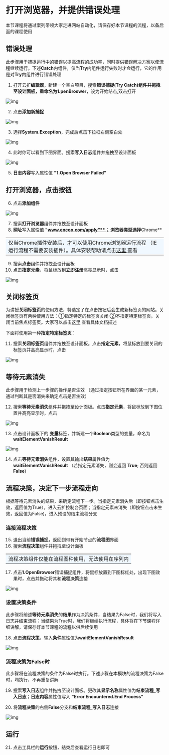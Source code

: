 # 打开浏览器，并提供错误处理
本节课程将通过案列带领大家走进网站自动化，请保存好本节课程的流程，以备后面的课程使用

## 错误处理
此步骤用于捕捉运行中的错误以提高流程的成功率，同时提供错误解决方案以使流程继续运行。下述**Catch**内组件，仅当**Try**内组件运行失败时才会运行，它的作用是对**Try**内组件进行错误处理

1. 打开云扩**编辑器**，新建一个空白项目，搜索**错误捕捉(Try Catch)**组件并拖拽至设计面板，重命名为**1.penBroswer**，设为开始结点,双击打开

![img](https://docimages.blob.core.chinacloudapi.cn/images/Amanda/Tutorial/web/Rename.png)

2. 点击**添加新捕捉**

![img](https://docimages.blob.core.chinacloudapi.cn/images/Amanda/Tutorial/web/catch.png)

3. 选择**System.Exception**，完成后点击下拉框右侧空白处

![img](https://docimages.blob.core.chinacloudapi.cn/images/Amanda/Tutorial/web/catch1.png)

4. 此时你可以看到下图界面。搜索**写入日志**组件并拖拽至设计面板

![img](https://docimages.blob.core.chinacloudapi.cn/images/Amanda/Tutorial/web/catch2.png)

5. **日志内容**写入属性值 **"1.Open Browser Failed"**

## 打开浏览器，点击按钮
6. 点击**添加组件**

![img](https://docimages.blob.core.chinacloudapi.cn/images/Amanda/Tutorial/web/catch3.png)

7. 搜索**打开浏览器**组件并拖拽至设计面板
8. **网址**写入属性值 **"www.encoo.com/apply"**； **浏览器类型**选择**Chrome**
<table><td bgcolor=	#F0F8FF>仅当Chrome插件安装后，才可以使用Chrome浏览器运行流程 （IE运行流程不需要安装插件）。具体安装帮助请点击<a href=https://academy.bottime.com/zh-cn/wiki/Studio/Extensions/ChromeExtension.md>这里 </a>查看</td></table>

9. 搜索**点击**组件并拖拽至设计面板
10. 点击**指定元素**，将鼠标放到**立即注册**高亮显示时，点击

![img](https://docimages.blob.core.chinacloudapi.cn/images/Amanda/Tutorial/web/Register.png)

## 关闭标签页
为讲授**关闭标签页**的使用方法，特选定了在点击按钮后会生成新标签页的网站。关闭标签页有两种使用方法：①指定特定的标签页关闭 ②不指定特定标签页，关闭当前焦点标签页。大家可以点击[这里](https://academy.bottime.com/wiki/Activities/AppAutomation/Browser/CloseTab.md) 查看具体文档描述

下面将使用第一种**指定特定标签页**：

11. 搜索**关闭标签页**组件并拖拽至设计面板。点击**指定元素**，将鼠标放到要关闭的标签页并高亮显示时，点击

![img](https://docimages.blob.core.chinacloudapi.cn/images/Amanda/Tutorial/web/highlight.png)


## 等待元素消失
此步骤用于检测上一步骤的操作是否生效 （通过指定按钮所在界面的某一元素，通过判断其是否消失来确定点击是否生效）

12. 搜索**等待元素消失**组件并拖拽至设计面板。点击**指定元素**，将鼠标放到下图位置并高亮显示时，点击

![img](https://docimages.blob.core.chinacloudapi.cn/images/Amanda/Tutorial/web/waitVanish.png)


13. 点击设计面板下的 **变量**标签，并新建一个**Boolean**类型的变量，命名为**waitElementVanishResult**

![img](https://docimages.blob.core.chinacloudapi.cn/images/Amanda/Tutorial/web/var1.png)

14. 点击**等待元素消失**组件，设置其输出**结果**属性值为**waitElementVanishResult** （若指定元素消失，则会返回 **True**; 否则返回 **False**)

## 流程决策，决定下一步流程走向
根据等待元素消失的结果，来确定流程下一步。当指定元素消失后（即按钮点击生效，返回值为True），进入云扩控制台页面；当指定元素未消失（即按钮点击未生效，返回值为False)，进入预设的结束流程分支

### 连接流程决策

15. 退出当前**错误捕捉**，返回到带有开始节点的**流程图**界面
16. 搜索**流程决策**组件并拖拽至设计面板 
<table><td bgcolor=	#F0F8FF>流程决策组件仅能在流程图种使用，无法使用在序列内</td></table>

17. 点击**1.OpenBrowser**错误捕捉组件，将鼠标放置到下图标红处，出现下图效果时，点击并拖动将其和**流程决策**连接

![img](https://docimages.blob.core.chinacloudapi.cn/images/Amanda/Tutorial/web/line.png)


### 设置决策条件
此步骤将前述**等待元素消失**的**结果**作为决策条件，当结果为False时，我们将写入日志并结束流程；当结果为True时，我们将继续执行流程，具体将在下节课程详细讲解，请保存好本节课程的流程以供后续使用

18. 点击**流程决策**，输入**条件**属性值为**waitElementVanishResult**

![img](https://docimages.blob.core.chinacloudapi.cn/images/Amanda/Tutorial/web/decision.png)

### 流程决策为False时
此步骤将在流程决策的条件为False时执行。下述步骤在本模块的流程决策为False时，均执行，不再重复讲解

19. 搜索**写入日志**组件并拖拽至设计面板。更改其**显示名称**属性值为**结束流程_写入日志**；**日志内容**属性值写入 **"Error Encountered.End Process"**

20. 将**流程决策**的右侧**False**分支和**结束流程_写入日志**连接

![img](https://docimages.blob.core.chinacloudapi.cn/images/Amanda/Tutorial/web/decision1.png)

## 运行
21. 点击工具栏的**运行**按钮，结束后查看运行日志即可
